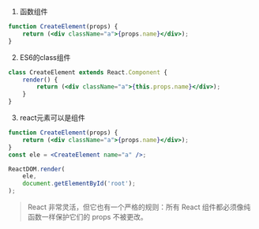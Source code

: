 1. 函数组件

```jsx
function CreateElement(props) {
    return (<div className="a">{props.name}</div>);
}
```

2. ES6的class组件

```jsx
class CreateElement extends React.Component {
    render() {
        return (<div className="a">{this.props.name}</div>);
    }
}
```

3. react元素可以是组件

```jsx
function CreateElement(props) {
    return (<div className="a">{props.name}</div>);
}
const ele = <CreateElement name="a" />;

ReactDOM.render(
    ele,
    document.getElementById('root');
);
```

> React 非常灵活，但它也有一个严格的规则：所有 React 组件都必须像纯函数一样保护它们的 props 不被更改。